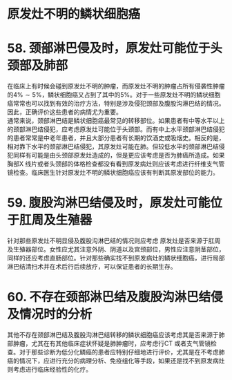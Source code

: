 # 原发灶不明的鳞状细胞癌  
# 58. 颈部淋巴侵及时，原发灶可能位于头颈部及肺部  
在临床上有时候会碰到原发灶不明的肿瘤，而原发灶不明的肿瘤占所有侵袭性肿瘤的$4\%\sim5\%$，鳞状细胞癌又占到了其中的$5\%$。对于一些原发灶不明的鳞状细胞癌常常也可以找到有效的治疗方法，特别是涉及侵犯颈部及腹股沟淋巴结的情况。因此，正确评价这些患者的病情尤为重要。  
通常来说，颈部淋巴结是鳞状细胞癌最常见的转移部位。如果患者有中等水平以上的颈部淋巴结侵犯，应考虑原发灶可能位于头颈部。而有中上水平颈部淋巴结侵犯的患者常常是中老年患者，并且大部分患者有长期的饮酒史或吸烟史。相反的是，相对靠下水平的颈部淋巴结侵犯，其原发灶可能在肺。但较低水平的颈部淋巴结侵犯同样有可能是由头颈部原发灶造成的，但是更应该考虑是否为肺癌所造成。如果胸部X 线片或者头颈部的体格检查都没有看到原发病灶则应该考虑进行纤维支气管镜检查。临床医生针对原发灶不明的鳞状细胞癌应该有判断其原发部位的能力。  
# 59. 腹股沟淋巴结侵及时，原发灶可能位于肛周及生殖器  
针对那些原发灶不明显侵及腹股沟淋巴结的情况则应考虑 原发灶是否来源于肛周及生殖器部位。女性应尤其注意外阴、阴道以及宫颈部位，男性应注意阴茎部位，同样的还应考虑直肠部位。针对那些确实找不到原发病灶的鳞状细胞癌，进行局部淋巴结清扫术并在术后行后续放疗，可以保证患者的长期生存。  
# 60. 不存在颈部淋巴结及腹股沟淋巴结侵及情况时的分析  
其他不存在颈部淋巴结及腹股沟淋巴结转移的鳞状细胞癌应该考虑其是否来源于肺部肿瘤，尤其在有其他临床症状怀疑是肺肿瘤时，应考虑行CT 或者支气管镜检查。对于那些诊断为低分化鳞癌的患者应特别仔细地进行评价，尤其是在不考虑肺癌的情况下，应进行充分的病理分析、免疫组化等手段，如果还是找不到原发病灶则考虑进行临床经验性的化疗。  